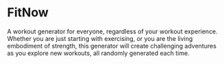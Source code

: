 # FitNow
A workout generator for everyone, regardless of your workout experience. Whether you are just starting with exercising, or you are the living embodiment of strength, this generator will create challenging adventures as you explore new workouts, all randomly generated each time.
